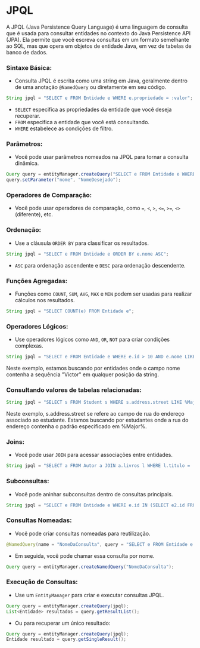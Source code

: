 # JPQL

A JPQL (Java Persistence Query Language) é uma linguagem de consulta que é usada para consultar entidades no contexto do Java Persistence API (JPA). Ela permite que você escreva consultas em um formato semelhante ao SQL, mas que opera em objetos de entidade Java, em vez de tabelas de banco de dados. 

### **Sintaxe Básica:**

- Consulta JPQL é escrita como uma string em Java, geralmente dentro de uma anotação `@NamedQuery` ou diretamente em seu código.

```java
String jpql = "SELECT e FROM Entidade e WHERE e.propriedade = :valor";
```

- `SELECT` especifica as propriedades da entidade que você deseja recuperar.
- `FROM` especifica a entidade que você está consultando.
- `WHERE` estabelece as condições de filtro.

### **Parâmetros:**

- Você pode usar parâmetros nomeados na JPQL para tornar a consulta dinâmica.

```java
Query query = entityManager.createQuery("SELECT e FROM Entidade e WHERE e.nome = :nome");
query.setParameter("nome", "NomeDesejado");
```

### **Operadores de Comparação:**

- Você pode usar operadores de comparação, como `=`, `<`, `>`, `<=`, `>=`, `<>` (diferente), etc.

### **Ordenação:**

- Use a cláusula `ORDER BY` para classificar os resultados.

```java
String jpql = "SELECT e FROM Entidade e ORDER BY e.nome ASC";
```

- `ASC` para ordenação ascendente e `DESC` para ordenação descendente.

### **Funções Agregadas:**

- Funções como `COUNT`, `SUM`, `AVG`, `MAX` e `MIN` podem ser usadas para realizar cálculos nos resultados.

```java
String jpql = "SELECT COUNT(e) FROM Entidade e";
```

### **Operadores Lógicos:**

- Use operadores lógicos como `AND`, `OR`, `NOT` para criar condições complexas.

```java
String jpql = "SELECT e FROM Entidade e WHERE e.id > 10 AND e.nome LIKE '%Victor%'";
```

Neste exemplo, estamos buscando por entidades onde o campo nome contenha a sequência "Victor" em qualquer posição da string.

### **Consultando valores de tabelas relacionadas:**

```java
String jpql = "SELECT s FROM Student s WHERE s.address.street LIKE %Major%";
```
Neste exemplo, s.address.street se refere ao campo de rua do endereço associado ao estudante. Estamos buscando por estudantes onde a rua do endereço contenha o padrão especificado em %Major%.

### **Joins:**

- Você pode usar `JOIN` para acessar associações entre entidades.

```java
String jpql = "SELECT a FROM Autor a JOIN a.livros l WHERE l.titulo = 'Meu Livro'";
```

### **Subconsultas:**

- Você pode aninhar subconsultas dentro de consultas principais.

```java
String jpql = "SELECT e FROM Entidade e WHERE e.id IN (SELECT e2.id FROM Entidade2 e2 WHERE e2.status = 'ativo')";
```

### **Consultas Nomeadas:**

- Você pode criar consultas nomeadas para reutilização.

```java
@NamedQuery(name = "NomeDaConsulta", query = "SELECT e FROM Entidade e WHERE e.propriedade = :valor")
```

- Em seguida, você pode chamar essa consulta por nome.

```java
Query query = entityManager.createNamedQuery("NomeDaConsulta");
```

### **Execução de Consultas:**

- Use um `EntityManager` para criar e executar consultas JPQL.

```java
Query query = entityManager.createQuery(jpql);
List<Entidade> resultados = query.getResultList();
```

- Ou para recuperar um único resultado:

```java
Query query = entityManager.createQuery(jpql);
Entidade resultado = query.getSingleResult();
```

